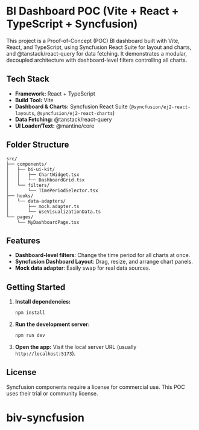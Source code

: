 # BI Dashboard POC (Vite + React + TypeScript + Syncfusion)

This project is a Proof-of-Concept (POC) BI dashboard built with Vite, React, and TypeScript, using Syncfusion React Suite for layout and charts, and @tanstack/react-query for data fetching. It demonstrates a modular, decoupled architecture with dashboard-level filters controlling all charts.

## Tech Stack
- **Framework:** React + TypeScript
- **Build Tool:** Vite
- **Dashboard & Charts:** Syncfusion React Suite (`@syncfusion/ej2-react-layouts`, `@syncfusion/ej2-react-charts`)
- **Data Fetching:** @tanstack/react-query
- **UI Loader/Text:** @mantine/core

## Folder Structure
```
src/
├── components/
│   ├── bi-ui-kit/
│   │   ├── ChartWidget.tsx
│   │   └── DashboardGrid.tsx
│   └── filters/
│       └── TimePeriodSelector.tsx
├── hooks/
│   └── data-adapters/
│       ├── mock.adapter.ts
│       └── useVisualizationData.ts
└── pages/
    └── MyDashboardPage.tsx
```

## Features
- **Dashboard-level filters**: Change the time period for all charts at once.
- **Syncfusion Dashboard Layout**: Drag, resize, and arrange chart panels.
- **Mock data adapter**: Easily swap for real data sources.

## Getting Started
1. **Install dependencies:**
   ```bash
   npm install
   ```
2. **Run the development server:**
   ```bash
   npm run dev
   ```
3. **Open the app:**
   Visit the local server URL (usually `http://localhost:5173`).

## License
Syncfusion components require a license for commercial use. This POC uses their trial or community license.
# biv-syncfusion
